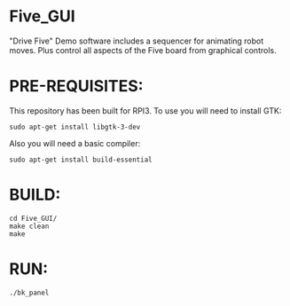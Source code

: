 # Five_GUI
"Drive Five" Demo software includes a sequencer for animating robot moves.  Plus control all aspects of the Five board from graphical controls.


PRE-REQUISITES:
===============
This repository has been built for RPI3.  To use you will need to install GTK:

	sudo apt-get install libgtk-3-dev

Also you will need a basic compiler:

	sudo apt-get install build-essential


BUILD:
======
	cd Five_GUI/
	make clean
	make

RUN:
====
	./bk_panel


